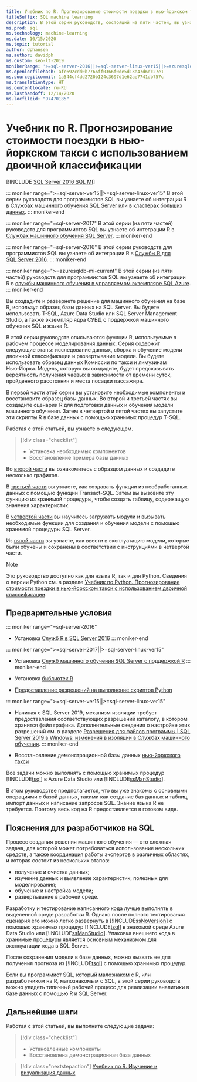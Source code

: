 ```yaml
---
title: Учебник по R. Прогнозирование стоимости поездки в нью-йоркском такси с использованием двоичной классификации
titleSuffix: SQL machine learning
description: В этой серии руководств, состоящий из пяти частей, вы узнаете, как внедрять код R в хранимые процедуры SQL Server и функции T-SQL с использованием машинного обучения SQL для прогнозирования стоимости поездки в нью-йоркском такси с помощью двоичной классификации.
ms.prod: sql
ms.technology: machine-learning
ms.date: 10/15/2020
ms.topic: tutorial
author: dphansen
ms.author: davidph
ms.custom: seo-lt-2019
monikerRange: '>=sql-server-2016||>=sql-server-linux-ver15||>=azuresqldb-mi-current'
ms.openlocfilehash: afc692cdd0b7766ff0366f0de5d13e47d6dc27e1
ms.sourcegitcommit: 1a544cf4dd2720b124c3697d1e62ae7741db757c
ms.translationtype: HT
ms.contentlocale: ru-RU
ms.lasthandoff: 12/14/2020
ms.locfileid: "97470185"
---
```

# <a name="r-tutorial-predict-nyc-taxi-fares-with-binary-classification"></a>Учебник по R. Прогнозирование стоимости поездки в нью-йоркском такси с использованием двоичной классификации
[!INCLUDE [SQL Server 2016 SQL MI](../../includes/applies-to-version/sqlserver2016-asdbmi.md)]

::: moniker range=">=sql-server-ver15||>=sql-server-linux-ver15"
В этой серии руководств для программистов SQL вы узнаете об интеграции R в [Службах машинного обучения SQL Server](../sql-server-machine-learning-services.md) или в [кластерах больших данных](../../big-data-cluster/machine-learning-services.md).
::: moniker-end

::: moniker range="=sql-server-2017"
В этой серии (из пяти частей) руководств для программистов SQL вы узнаете об интеграции R в [Службах машинного обучения SQL Server](../sql-server-machine-learning-services.md).
::: moniker-end

::: moniker range="=sql-server-2016"
В этой серии руководств для программистов SQL вы узнаете об интеграции R в [Службы R для SQL Server 2016](../sql-server-machine-learning-services.md).
::: moniker-end

::: moniker range=">=azuresqldb-mi-current"
В этой серии (из пяти частей) руководств для программистов SQL вы узнаете об интеграции R в [службы машинного обучения в управляемом экземпляре SQL Azure](/azure/azure-sql/managed-instance/machine-learning-services-overview).
::: moniker-end

Вы создадите и развернете решение для машинного обучения на базе R, используя образец базы данных на SQL Server. Вы будете использовать T-SQL, Azure Data Studio или SQL Server Management Studio, а также экземпляр ядра СУБД с поддержкой машинного обучения SQL и языка R.

В этой серии руководств описываются функции R, используемые в рабочем процессе моделирования данных. Серия содержит следующие этапы: исследование данных, сборка и обучение модели двоичной классификации и развертывание модели. Вы будете использовать образец данных Комиссии по такси и лимузинам Нью‑Йорка. Модель, которую вы создадите, будет предсказывать вероятность получения чаевых в зависимости от времени суток, пройденного расстояния и места посадки пассажира.

В первой части этой серии вы установите необходимые компоненты и восстановите образец базы данных. Во второй и третьей частях вы создадите сценарии R для подготовки данных и обучения модели машинного обучения. Затем в четвертой и пятой частях вы запустите эти скрипты R в базе данных с помощью хранимых процедур T-SQL.

Работая с этой статьей, вы узнаете о следующем.

> [!div class="checklist"]
> + Установка необходимых компонентов
> + Восстановление примера базы данных

Во [второй части](r-taxi-classification-explore-data.md) вы ознакомитесь с образцом данных и создадите несколько графиков.

В [третьей части](r-taxi-classification-create-features.md) вы узнаете, как создавать функции из необработанных данных с помощью функции Transact-SQL. Затем вы вызовите эту функцию из хранимой процедуры, чтобы создать таблицу, содержащую значения характеристик.

В [четвертой части](r-taxi-classification-train-model.md) вы научитесь загружать модули и вызывать необходимые функции для создания и обучения модели с помощью хранимой процедуры SQL Server.

Из [пятой части](r-taxi-classification-deploy-model.md) вы узнаете, как ввести в эксплуатацию модели, которые были обучены и сохранены в соответствии с инструкциями в четвертой части.

> [!NOTE]
> Это руководство доступно как для языка R, так и для Python. Сведения о версии Python см. в разделе [Учебник по Python. Прогнозирование стоимости поездки в нью-йоркском такси с использованием двоичной классификации](r-taxi-classification-introduction.md).

## <a name="prerequisites"></a>Предварительные условия

::: moniker range="=sql-server-2016"
+ Установка [Служб R в SQL Server 2016](../install/sql-r-services-windows-install.md#verify-installation)
::: moniker-end

::: moniker range=">=sql-server-2017||>=sql-server-linux-ver15"
+ Установка [Служб машинного обучения SQL Server с поддержкой R](../install/sql-machine-learning-services-windows-install.md#verify-installation)
::: moniker-end

+ Установка [библиотек R](../package-management/r-package-information.md)

+ [Предоставление разрешений на выполнение скриптов Python](../security/user-permission.md)

::: moniker range=">=sql-server-ver15||>=sql-server-linux-ver15"
+ Начиная с SQL Server 2019, механизм изоляции требует предоставления соответствующих разрешений каталогу, в котором хранится файл графика. Дополнительные сведения о настройке этих разрешений см. в разделе [Разрешения для файлов программы | SQL Server 2019 в Windows: изменения в изоляции в Службах машинного обучения](../install/sql-server-machine-learning-services-2019.md#file-permissions).
::: moniker-end

+ Восстановление демонстрационной базы данных [нью-йоркского такси](demo-data-nyctaxi-in-sql.md)

Все задачи можно выполнять с помощью хранимых процедур [!INCLUDE[tsql](../../includes/tsql-md.md)] в Azure Data Studio или [!INCLUDE[ssManStudio](../../includes/ssmanstudio-md.md)].

В этом руководстве предполагается, что вы уже знакомы с основными операциями с базой данных, такими как создание баз данных и таблиц, импорт данных и написание запросов SQL. Знание языка R не требуется. Поэтому весь код на R предоставляется в готовом виде.

## <a name="background-for-sql-developers"></a>Пояснения для разработчиков на SQL

Процесс создания решения машинного обучения — это сложная задача, для которой может потребоваться использование нескольких средств, а также координация работы экспертов в различных областях, и которая состоит из нескольких этапов:

+ получение и очистка данных;
+ изучение данных и выявление характеристик, полезных для моделирования;
+ обучение и настройка модели;
+ развертывание в рабочей среде.

Разработку и тестирование написанного кода лучше выполнять в выделенной среде разработки R. Однако после полного тестирования сценария его можно легко развернуть в [!INCLUDE[ssNoVersion](../../includes/ssnoversion-md.md)] с помощью хранимых процедур [!INCLUDE[tsql](../../includes/tsql-md.md)] в знакомой среде Azure Data Studio или [!INCLUDE[ssManStudio](../../includes/ssmanstudio-md.md)]. Упаковка внешнего кода в хранимые процедуры является основным механизмом для эксплуатации кода в SQL Server.

После сохранения модели в базе данных, можно вызвать ее для получения прогноза из [!INCLUDE[tsql](../../includes/tsql-md.md)] с помощью хранимых процедур.

Если вы программист SQL, который малознаком с R, или разработчиком на R, малознакомым с SQL, в этой серии руководств можно увидеть типичный рабочий процесс для реализации аналитики в базе данных с помощью R и SQL Server.

## <a name="next-steps"></a>Дальнейшие шаги

Работая с этой статьей, вы выполните следующие задачи:

> [!div class="checklist"]
> + Установленные компоненты
> + Восстановлена демонстрационная база данных

> [!div class="nextstepaction"]
> [Учебник по R. Изучение и визуализация данных](r-taxi-classification-explore-data.md)